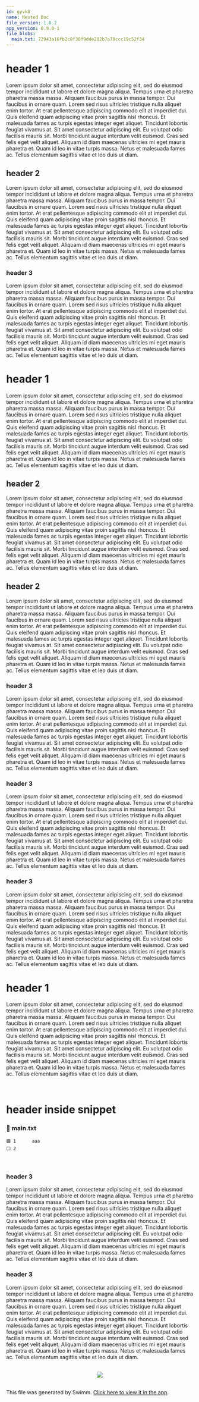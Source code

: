 ```yaml
---
id: gyvk8
name: Nested Doc
file_version: 1.0.2
app_version: 0.9.0-1
file_blobs:
  main.txt: 72943a16fb2c8f38f9dde202b7a70ccc19c52f34
---
```


# header 1

Lorem ipsum dolor sit amet, consectetur adipiscing elit, sed do eiusmod tempor incididunt ut labore et dolore magna aliqua. Tempus urna et pharetra pharetra massa massa. Aliquam faucibus purus in massa tempor. Dui faucibus in ornare quam. Lorem sed risus ultricies tristique nulla aliquet enim tortor. At erat pellentesque adipiscing commodo elit at imperdiet dui. Quis eleifend quam adipiscing vitae proin sagittis nisl rhoncus. Et malesuada fames ac turpis egestas integer eget aliquet. Tincidunt lobortis feugiat vivamus at. Sit amet consectetur adipiscing elit. Eu volutpat odio facilisis mauris sit. Morbi tincidunt augue interdum velit euismod. Cras sed felis eget velit aliquet. Aliquam id diam maecenas ultricies mi eget mauris pharetra et. Quam id leo in vitae turpis massa. Netus et malesuada fames ac. Tellus elementum sagittis vitae et leo duis ut diam.

## header 2

Lorem ipsum dolor sit amet, consectetur adipiscing elit, sed do eiusmod tempor incididunt ut labore et dolore magna aliqua. Tempus urna et pharetra pharetra massa massa. Aliquam faucibus purus in massa tempor. Dui faucibus in ornare quam. Lorem sed risus ultricies tristique nulla aliquet enim tortor. At erat pellentesque adipiscing commodo elit at imperdiet dui. Quis eleifend quam adipiscing vitae proin sagittis nisl rhoncus. Et malesuada fames ac turpis egestas integer eget aliquet. Tincidunt lobortis feugiat vivamus at. Sit amet consectetur adipiscing elit. Eu volutpat odio facilisis mauris sit. Morbi tincidunt augue interdum velit euismod. Cras sed felis eget velit aliquet. Aliquam id diam maecenas ultricies mi eget mauris pharetra et. Quam id leo in vitae turpis massa. Netus et malesuada fames ac. Tellus elementum sagittis vitae et leo duis ut diam.

### header 3

Lorem ipsum dolor sit amet, consectetur adipiscing elit, sed do eiusmod tempor incididunt ut labore et dolore magna aliqua. Tempus urna et pharetra pharetra massa massa. Aliquam faucibus purus in massa tempor. Dui faucibus in ornare quam. Lorem sed risus ultricies tristique nulla aliquet enim tortor. At erat pellentesque adipiscing commodo elit at imperdiet dui. Quis eleifend quam adipiscing vitae proin sagittis nisl rhoncus. Et malesuada fames ac turpis egestas integer eget aliquet. Tincidunt lobortis feugiat vivamus at. Sit amet consectetur adipiscing elit. Eu volutpat odio facilisis mauris sit. Morbi tincidunt augue interdum velit euismod. Cras sed felis eget velit aliquet. Aliquam id diam maecenas ultricies mi eget mauris pharetra et. Quam id leo in vitae turpis massa. Netus et malesuada fames ac. Tellus elementum sagittis vitae et leo duis ut diam.

# header 1

Lorem ipsum dolor sit amet, consectetur adipiscing elit, sed do eiusmod tempor incididunt ut labore et dolore magna aliqua. Tempus urna et pharetra pharetra massa massa. Aliquam faucibus purus in massa tempor. Dui faucibus in ornare quam. Lorem sed risus ultricies tristique nulla aliquet enim tortor. At erat pellentesque adipiscing commodo elit at imperdiet dui. Quis eleifend quam adipiscing vitae proin sagittis nisl rhoncus. Et malesuada fames ac turpis egestas integer eget aliquet. Tincidunt lobortis feugiat vivamus at. Sit amet consectetur adipiscing elit. Eu volutpat odio facilisis mauris sit. Morbi tincidunt augue interdum velit euismod. Cras sed felis eget velit aliquet. Aliquam id diam maecenas ultricies mi eget mauris pharetra et. Quam id leo in vitae turpis massa. Netus et malesuada fames ac. Tellus elementum sagittis vitae et leo duis ut diam.

## header 2

Lorem ipsum dolor sit amet, consectetur adipiscing elit, sed do eiusmod tempor incididunt ut labore et dolore magna aliqua. Tempus urna et pharetra pharetra massa massa. Aliquam faucibus purus in massa tempor. Dui faucibus in ornare quam. Lorem sed risus ultricies tristique nulla aliquet enim tortor. At erat pellentesque adipiscing commodo elit at imperdiet dui. Quis eleifend quam adipiscing vitae proin sagittis nisl rhoncus. Et malesuada fames ac turpis egestas integer eget aliquet. Tincidunt lobortis feugiat vivamus at. Sit amet consectetur adipiscing elit. Eu volutpat odio facilisis mauris sit. Morbi tincidunt augue interdum velit euismod. Cras sed felis eget velit aliquet. Aliquam id diam maecenas ultricies mi eget mauris pharetra et. Quam id leo in vitae turpis massa. Netus et malesuada fames ac. Tellus elementum sagittis vitae et leo duis ut diam.

## header 2

Lorem ipsum dolor sit amet, consectetur adipiscing elit, sed do eiusmod tempor incididunt ut labore et dolore magna aliqua. Tempus urna et pharetra pharetra massa massa. Aliquam faucibus purus in massa tempor. Dui faucibus in ornare quam. Lorem sed risus ultricies tristique nulla aliquet enim tortor. At erat pellentesque adipiscing commodo elit at imperdiet dui. Quis eleifend quam adipiscing vitae proin sagittis nisl rhoncus. Et malesuada fames ac turpis egestas integer eget aliquet. Tincidunt lobortis feugiat vivamus at. Sit amet consectetur adipiscing elit. Eu volutpat odio facilisis mauris sit. Morbi tincidunt augue interdum velit euismod. Cras sed felis eget velit aliquet. Aliquam id diam maecenas ultricies mi eget mauris pharetra et. Quam id leo in vitae turpis massa. Netus et malesuada fames ac. Tellus elementum sagittis vitae et leo duis ut diam.

### header 3

Lorem ipsum dolor sit amet, consectetur adipiscing elit, sed do eiusmod tempor incididunt ut labore et dolore magna aliqua. Tempus urna et pharetra pharetra massa massa. Aliquam faucibus purus in massa tempor. Dui faucibus in ornare quam. Lorem sed risus ultricies tristique nulla aliquet enim tortor. At erat pellentesque adipiscing commodo elit at imperdiet dui. Quis eleifend quam adipiscing vitae proin sagittis nisl rhoncus. Et malesuada fames ac turpis egestas integer eget aliquet. Tincidunt lobortis feugiat vivamus at. Sit amet consectetur adipiscing elit. Eu volutpat odio facilisis mauris sit. Morbi tincidunt augue interdum velit euismod. Cras sed felis eget velit aliquet. Aliquam id diam maecenas ultricies mi eget mauris pharetra et. Quam id leo in vitae turpis massa. Netus et malesuada fames ac. Tellus elementum sagittis vitae et leo duis ut diam.

### header 3

Lorem ipsum dolor sit amet, consectetur adipiscing elit, sed do eiusmod tempor incididunt ut labore et dolore magna aliqua. Tempus urna et pharetra pharetra massa massa. Aliquam faucibus purus in massa tempor. Dui faucibus in ornare quam. Lorem sed risus ultricies tristique nulla aliquet enim tortor. At erat pellentesque adipiscing commodo elit at imperdiet dui. Quis eleifend quam adipiscing vitae proin sagittis nisl rhoncus. Et malesuada fames ac turpis egestas integer eget aliquet. Tincidunt lobortis feugiat vivamus at. Sit amet consectetur adipiscing elit. Eu volutpat odio facilisis mauris sit. Morbi tincidunt augue interdum velit euismod. Cras sed felis eget velit aliquet. Aliquam id diam maecenas ultricies mi eget mauris pharetra et. Quam id leo in vitae turpis massa. Netus et malesuada fames ac. Tellus elementum sagittis vitae et leo duis ut diam.

### header 3

Lorem ipsum dolor sit amet, consectetur adipiscing elit, sed do eiusmod tempor incididunt ut labore et dolore magna aliqua. Tempus urna et pharetra pharetra massa massa. Aliquam faucibus purus in massa tempor. Dui faucibus in ornare quam. Lorem sed risus ultricies tristique nulla aliquet enim tortor. At erat pellentesque adipiscing commodo elit at imperdiet dui. Quis eleifend quam adipiscing vitae proin sagittis nisl rhoncus. Et malesuada fames ac turpis egestas integer eget aliquet. Tincidunt lobortis feugiat vivamus at. Sit amet consectetur adipiscing elit. Eu volutpat odio facilisis mauris sit. Morbi tincidunt augue interdum velit euismod. Cras sed felis eget velit aliquet. Aliquam id diam maecenas ultricies mi eget mauris pharetra et. Quam id leo in vitae turpis massa. Netus et malesuada fames ac. Tellus elementum sagittis vitae et leo duis ut diam.

# header 1

Lorem ipsum dolor sit amet, consectetur adipiscing elit, sed do eiusmod tempor incididunt ut labore et dolore magna aliqua. Tempus urna et pharetra pharetra massa massa. Aliquam faucibus purus in massa tempor. Dui faucibus in ornare quam. Lorem sed risus ultricies tristique nulla aliquet enim tortor. At erat pellentesque adipiscing commodo elit at imperdiet dui. Quis eleifend quam adipiscing vitae proin sagittis nisl rhoncus. Et malesuada fames ac turpis egestas integer eget aliquet. Tincidunt lobortis feugiat vivamus at. Sit amet consectetur adipiscing elit. Eu volutpat odio facilisis mauris sit. Morbi tincidunt augue interdum velit euismod. Cras sed felis eget velit aliquet. Aliquam id diam maecenas ultricies mi eget mauris pharetra et. Quam id leo in vitae turpis massa. Netus et malesuada fames ac. Tellus elementum sagittis vitae et leo duis ut diam.




<br/>

# header inside snippet
<!-- NOTE-swimm-snippet: the lines below link your snippet to Swimm -->
### 📄 main.txt
```text
🟩 1      aaa
⬜ 2      
```

<br/>

### header 3

Lorem ipsum dolor sit amet, consectetur adipiscing elit, sed do eiusmod tempor incididunt ut labore et dolore magna aliqua. Tempus urna et pharetra pharetra massa massa. Aliquam faucibus purus in massa tempor. Dui faucibus in ornare quam. Lorem sed risus ultricies tristique nulla aliquet enim tortor. At erat pellentesque adipiscing commodo elit at imperdiet dui. Quis eleifend quam adipiscing vitae proin sagittis nisl rhoncus. Et malesuada fames ac turpis egestas integer eget aliquet. Tincidunt lobortis feugiat vivamus at. Sit amet consectetur adipiscing elit. Eu volutpat odio facilisis mauris sit. Morbi tincidunt augue interdum velit euismod. Cras sed felis eget velit aliquet. Aliquam id diam maecenas ultricies mi eget mauris pharetra et. Quam id leo in vitae turpis massa. Netus et malesuada fames ac. Tellus elementum sagittis vitae et leo duis ut diam.

### header 3

Lorem ipsum dolor sit amet, consectetur adipiscing elit, sed do eiusmod tempor incididunt ut labore et dolore magna aliqua. Tempus urna et pharetra pharetra massa massa. Aliquam faucibus purus in massa tempor. Dui faucibus in ornare quam. Lorem sed risus ultricies tristique nulla aliquet enim tortor. At erat pellentesque adipiscing commodo elit at imperdiet dui. Quis eleifend quam adipiscing vitae proin sagittis nisl rhoncus. Et malesuada fames ac turpis egestas integer eget aliquet. Tincidunt lobortis feugiat vivamus at. Sit amet consectetur adipiscing elit. Eu volutpat odio facilisis mauris sit. Morbi tincidunt augue interdum velit euismod. Cras sed felis eget velit aliquet. Aliquam id diam maecenas ultricies mi eget mauris pharetra et. Quam id leo in vitae turpis massa. Netus et malesuada fames ac. Tellus elementum sagittis vitae et leo duis ut diam.




<br/>

<div align="center"><img src="https://firebasestorage.googleapis.com/v0/b/swimm-dev-content/o/repositories%2FZ2l0aHViJTNBJTNBdDElM0ElM0FlcmFuLXN3aW1t%2F4f706f95-a310-4e87-a2ca-96954075836c.png?alt=media&token=014e773b-d06a-4d79-ae8a-afef4dbe6502" style="width:'50%'"/></div>

<br/>

This file was generated by Swimm. [Click here to view it in the app](http://localhost:5000/repos/Z2l0aHViJTNBJTNBdDElM0ElM0FlcmFuLXN3aW1t/docs/gyvk8).